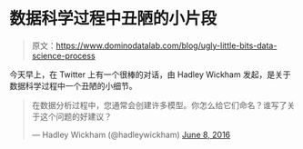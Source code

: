 # 数据科学过程中丑陋的小片段

> 原文：<https://www.dominodatalab.com/blog/ugly-little-bits-data-science-process>

今天早上，在 Twitter 上有一个很棒的对话，由 Hadley Wickham 发起，是关于数据科学过程中一个丑陋的小细节。

> 在数据分析过程中，您通常会创建许多模型。你怎么给它们命名？谁写了关于这个问题的好建议？
> 
> — Hadley Wickham (@hadleywickham) [June 8, 2016](https://twitter.com/hadleywickham/status/740532372513247233?ref_src=twsrc%5Etfw)